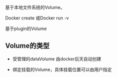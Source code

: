 基于本地文件系统的Volume。

Docker create 或Docker run -v

基于plugin的Volume

## Volume的类型

* 受管理的dataVolume 由docker后天自动创建

* 绑定挂载的Volume，具体挂载位置可以由用户指定

